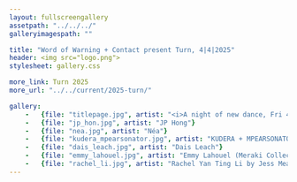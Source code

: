 ```yaml
---
layout: fullscreengallery
assetpath: "../../../"
galleryimagespath: ""

title: "Word of Warning + Contact present Turn, 4|4|2025"
header: <img src="logo.png">
stylesheet: gallery.css

more_link: Turn 2025
more_url: "../../current/2025-turn/"

gallery:
    -   {file: "titlepage.jpg", artist: "<i>A night of new dance, Fri 4 April 2025</i> · UMAMI-i!-MOVEMENT by Joel Chester Fildes"}
    -   {file: "jp_hon.jpg", artist: "JP Hong"}
    -   {file: "nea.jpg", artist: "Néa"}
    -   {file: "kudera_mpearsonator.jpg", artist: "KUDERA + MPEARSONATOR by Noel Jones"}
    -   {file: "dais_leach.jpg", artist: "Dais Leach"}
    -   {file: "emmy_lahouel.jpg", artist: "Emmy Lahouel (Meraki Collective)"}
    -   {file: "rachel_li.jpg", artist: "Rachel Yan Ting Li by Jess Meade"}
---
```

